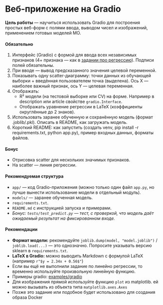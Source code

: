# Веб-приложение на Gradio

**Цель работы** — научиться использовать Gradio для построения простых веб-форм с полями ввода, выводом чисел и изображений, применением готовых моделей МО.



#### Обязательно

1. Интерфейс (Gradio) с формой для ввода всех независимых признаков (4+ признака — как в [задании про регрессию]((https://github.com/ivtipm/ML/blob/main/plans/AI_intro_2025/2025_ML_intro.md#%D0%BB%D0%B8%D0%BD%D0%B5%D0%B9%D0%BD%D0%B0%D1%8F-%D1%80%D0%B5%D0%B3%D1%80%D0%B5%D1%81%D1%81%D0%B8%D1%8F))). Подписи полей обязательны.
2. При вводе — вывод предсказанного значения целевой переменной.
3. Показывать одну scatter-диаграмму: точки данных из обучающей выборки + введённая пользователем точка (выделена). Ось X — наиболее важный признак, ось Y — целевая переменная.
4. Отображать:
    * R² модели (на тестовой выборке или CV) на форме. Например в description или article свойстве `gradio.Interface`.
    * Отображать уравнение регрессии в LaTeX (коэффициенты округлённые до 2 знаков).
5. Использовать заранее обученную и сохранённую модель (формат .joblib/.pkl). Описать в README, как загружать модель.
6. Короткий README: как запустить (создать venv, pip install -r requirements.txt, python app.py), пример входных данных, форматы файлов.

#### Бонус
* Отрисовка scatter для нескольких значимых признаков.
* На scatter — линия регрессии.


#### Рекомендуемая структура
* `app/` — код Gradio-приложения (можно только один файл `app.py`, но лучше вынести использование модели в отдельный модуль).
* `models/` — заранее обученная модель.
* `requirements.txt`.
* `README.md` с инструкцией запуска и примерами.
* *Бонус: `tests/test_predict.py` — тест, с проверкой, что модель даёт ожидаемый результат на фиксированном входе.*


#### Рекомендации
* **Формат модели:** рекомендуйте `joblib.dump(model, "model.joblib")` / `joblib.load(...)` — это однозначно. Попросите указывать версию sklearn в `requirements.txt`.
* **LaTeX в Gradio:** можно выводить Markdown с формулой LaTeX (например `r"$y = 2.34x + 0.56$"`)
* Если вы ещё не выполнили задание по линейно регрессии, то временно используйте произвольную линейную функцию.
* Примеры gradio: [examples/gradio](../../../examples/gradio/)
* Для изображения прямой используйте функцию `plot` из matplotlib. ей можно вызывать из объекта типа `matplotlib.axes.Axes`
* Позже это задание или подобное будет использовано для создания образа Docker